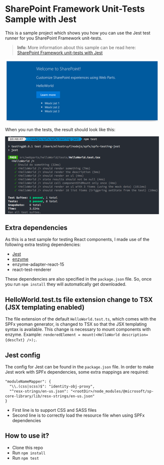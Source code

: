 # SharePoint Framework Unit-Tests Sample with Jest

This is a sample project which shows you how you can use the Jest test runner for you SharePoint Framework unit-tests. 

> **Info**: More information about this sample can be read here: [SharePoint Framework unit-tests with Jest
](https://www.eliostruyf.com/sharepoint-framework-unit-tests-with-jest/)

![Web part render](/assets/wp-render.png)

When you run the tests, the result should look like this:

![Test results](/assets/test-results.png)

## Extra dependencies
As this is a test sample for testing React components, I made use of the following extra testing dependencies:
- [Jest](https://facebook.github.io/jest/)
- [enzyme]( http://airbnb.io/enzyme)
- enzyme-adapter-react-15
- react-test-renderer

These dependencies are also specified in the `package.json` file. So, once you run `npm install` they will automatically get downloaded.

## HelloWorld.test.ts file extension change to TSX (JSX templating enabled)
The file extension of the default `HelloWorld.test.ts`, which comes with the SPFx yeoman generator, is changed to TSX so that the JSX templating syntax is available. This change is necessary to mount components with enzyme. Example: `renderedElement = mount(<HelloWorld description={descTxt} />);`.

## Jest config

The config for Jest can be found in the `package.json` file. In order to make Jest work with SPFx dependencies, some extra mappings are required:

```
"moduleNameMapper": {
  "\\.(css|scss)$": "identity-obj-proxy",
  "^resx-strings/en-us.json": "<rootDir>/node_modules/@microsoft/sp-core-library/lib/resx-strings/en-us.json"
}
```

- First line is to support CSS and SASS files
- Second line is to correctly load the resource file when using SPFx dependencies

## How to use it?

- Clone this repo
- Run `npm install`
- Run `npm test`
